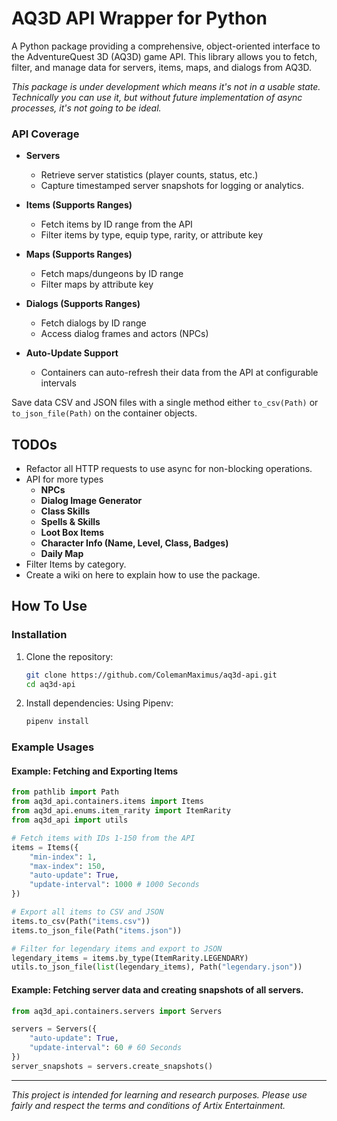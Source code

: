 # AQ3D API Wrapper for Python

A Python package providing a comprehensive, object-oriented interface to the AdventureQuest 3D (AQ3D) game API. This library allows you to fetch, filter, and manage data for servers, items, maps, and dialogs from AQ3D.

_This package is under development which means it's not in a usable state.
Technically you can use it, but without future implementation of async processes,
it's not going to be ideal._

### API Coverage

- **Servers**
  - Retrieve server statistics (player counts, status, etc.)
  - Capture timestamped server snapshots for logging or analytics.

- **Items (Supports Ranges)**
  - Fetch items by ID range from the API
  - Filter items by type, equip type, rarity, or attribute key

- **Maps (Supports Ranges)**
  - Fetch maps/dungeons by ID range
  - Filter maps by attribute key

- **Dialogs (Supports Ranges)**
  - Fetch dialogs by ID range
  - Access dialog frames and actors (NPCs)

- **Auto-Update Support**
  - Containers can auto-refresh their data from the API at configurable intervals


Save data CSV and JSON files with a single method either
`to_csv(Path)` or `to_json_file(Path)` on the container objects.


## TODOs

- Refactor all HTTP requests to use async for non-blocking operations.
- API for more types
  - **NPCs**
  - **Dialog Image Generator**
  - **Class Skills**
  - **Spells & Skills**
  - **Loot Box Items**
  - **Character Info (Name, Level, Class, Badges)**
  - **Daily Map**
- Filter Items by category.
- Create a wiki on here to explain how to use the package.


## How To Use

### Installation

1. Clone the repository:
    ```sh
    git clone https://github.com/ColemanMaximus/aq3d-api.git
    cd aq3d-api
    ```

2. Install dependencies:
    Using Pipenv:
    ```sh
    pipenv install
    ```

### Example Usages

#### Example: Fetching and Exporting Items
```python
from pathlib import Path
from aq3d_api.containers.items import Items
from aq3d_api.enums.item_rarity import ItemRarity
from aq3d_api import utils

# Fetch items with IDs 1-150 from the API
items = Items({
    "min-index": 1,
    "max-index": 150,
    "auto-update": True,
    "update-interval": 1000 # 1000 Seconds
})

# Export all items to CSV and JSON
items.to_csv(Path("items.csv"))
items.to_json_file(Path("items.json"))

# Filter for legendary items and export to JSON
legendary_items = items.by_type(ItemRarity.LEGENDARY)
utils.to_json_file(list(legendary_items), Path("legendary.json"))
```

#### Example: Fetching server data and creating snapshots of all servers.
```python
from aq3d_api.containers.servers import Servers

servers = Servers({
    "auto-update": True,
    "update-interval": 60 # 60 Seconds
})
server_snapshots = servers.create_snapshots()
```

---

_This project is intended for learning and research purposes.
Please use fairly and respect the terms and conditions of
Artix Entertainment._

